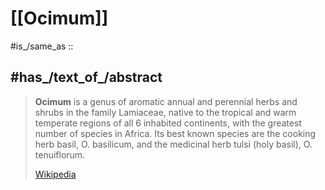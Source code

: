 
# [[Ocimum]] 

#is_/same_as :: 

## #has_/text_of_/abstract 

> **Ocimum**  is a genus of aromatic annual and perennial herbs and shrubs in the family Lamiaceae, native to the tropical and warm temperate regions of all 6 inhabited continents, with the greatest number of species in Africa. Its best known species are the cooking herb basil, O. basilicum, and the medicinal herb tulsi (holy basil), O. tenuiflorum.
>
> [Wikipedia](https://en.wikipedia.org/wiki/Ocimum) 

